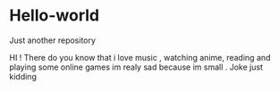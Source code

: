 # Hello-world
Just another repository

HI ! There do you know that i love music , watching anime, reading and playing some online games
im realy sad because im small . Joke just kidding
